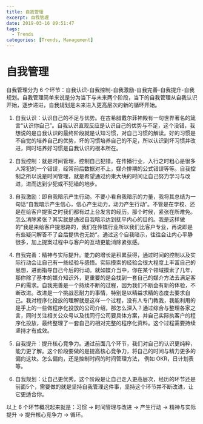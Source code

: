```yaml
---
title: 自我管理
excerpt: 自我管理
date: 2019-03-16 09:51:47
tags:
  - Trends
categories: [Trends, Management]
---
```


# 自我管理

自我管理分为 6 个环节：自我认识-自我控制-自我激励-自我完善-自我提升-自我规划。自我管理简单来说是分为当下与未来两个阶段，当下的自我管理从自我认识开始，逐步递进，自我规划是未来进入更高层次的新的循环开始。

1. 自我认识：认识自己的不足与优势。在古希腊戴尔菲神殿有一句世界著名的箴言“认识你自己”。自我认识直观反应是认识自己的优势与不足，这个没错，我想说的是自我认识的最终阶段就是认知习惯，对自己习惯的解读。好的习惯是不自觉的培养自己的优势，坏的习惯培养自己的不足，所以认识到坏习惯并改进，同时培养好习惯是自我认识的根本所在。

2. 自我控制：就是时间管理，控制自己犯错。在传播行业，入行之时粗心是很多人常犯的一个错误，经常前后数据对不上，媒介排期的公式错误等等。自我控制之所以说是时间管理，就是希望通过约束大块的时间让自己努力学习与改进，进而达到少犯或不犯错的地步。

3. 自我激励：即自我暗示产生行动。不要小看自我暗示的力量，我将其总结为一句话“自我暗示产生信心，信心产生动力，动力产生行动”。不管是在学校、还是在给客户提案之时我们都有过上台发言的经历。那个时候，紧张在所难免。怎么消除紧张？其实就是通过自我暗示达到抚平内心的目的。我是这样做的“我是来给客户提思路的，我们在传媒行业所以我们比客户专业，再说即是有些疑问解答不了会后提供也无妨“。通过这个自我暗示，往往会让内心平静很多，加上提案过程中与客户的互动更能消除紧张感。

4. 自我完善：精神与实际提升。能力的增长是积累获得，通过时间的控制以及实际行动会让自己有一些经验与感悟。实际摸索的经验会很大程度上丰富自己的思想，进而指导自己今后的行动。就如媒介当中，你在某个领域摸索了几年，那你除了基本的媒介知识外，更重要的是会找到一套自己的媒介方法去满足客户的需求。自我完善是一个持续不断的过程，因为我们不断会有新的体验，不断改进。改进是一个挑战忍耐力的事情，特别是以精益求精的态度去要求自己。我对程序化投放的理解就是这样一个过程，没有人专门教我，我能利用的是手上的一些做程序化投放的公司介绍，那怎么深入？通过综合与整理各家之言，同时关注相关公众号以及找同行公司要具体方案，并自己实际执客户的程序化投放，最终整理了一套自己的相对完整的程序化资料。这个过程需要持续坚持才有成效。

5. 自我提升：提升核心竞争力。通过前面几个环节，我们对自己的认识更纯粹，能力更了解。这个阶段要做的是提高核心竞争力，将自己的时间与精力更多的偏向这块。怎么偏向，还是控制时间的时间管理方法， 例如 OKR，日计划表等。

6. 自我规划：让自己更优秀。这个阶段是让自己走入更高层次，经历的环节还是前面5个，需要做的就是坚持自我管理这件事，坚持这个环节并不断改进，让它更适合你。

以上 6 个环节概况起来就是：习惯 -> 时间管理与改进 -> 产生行动 -> 精神与实际提升 -> 提升核心竞争力 -> 循环。
